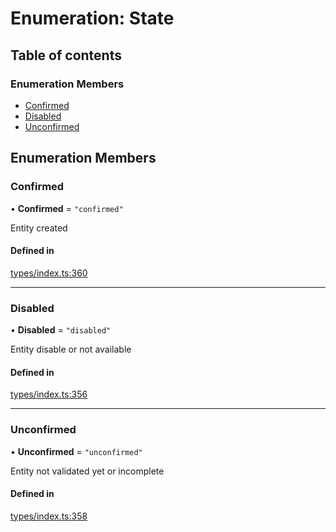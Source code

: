 # Enumeration: State

## Table of contents

### Enumeration Members

- [Confirmed](State.md#confirmed)
- [Disabled](State.md#disabled)
- [Unconfirmed](State.md#unconfirmed)

## Enumeration Members

### Confirmed

• **Confirmed** = ``"confirmed"``

Entity created

#### Defined in

[types/index.ts:360](https://github.com/nevermined-io/react-components/blob/f4befd5/catalog/src/types/index.ts#L360)

___

### Disabled

• **Disabled** = ``"disabled"``

Entity disable or not available

#### Defined in

[types/index.ts:356](https://github.com/nevermined-io/react-components/blob/f4befd5/catalog/src/types/index.ts#L356)

___

### Unconfirmed

• **Unconfirmed** = ``"unconfirmed"``

Entity not validated yet or incomplete

#### Defined in

[types/index.ts:358](https://github.com/nevermined-io/react-components/blob/f4befd5/catalog/src/types/index.ts#L358)
